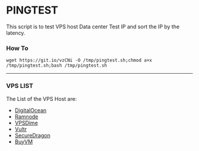 # PINGTEST

This script is to test VPS host Data center Test IP and sort the IP by the latency.


### How To

`wget https://git.io/vzCNi -O /tmp/pingtest.sh;chmod a+x /tmp/pingtest.sh;bash /tmp/pingtest.sh`

----
### VPS LIST

The List of the VPS Host are:
* [DigitalOcean](http://digitalocean.com)
* [Ramnode](https://www.ramnode.com/)
* [VPSDime](http://vpsdime.com/)
* [Vultr](https://www.vultr.com)
* [SecureDragon](https://securedragon.net/)
* [BuyVM](http://buyvm.net/)
